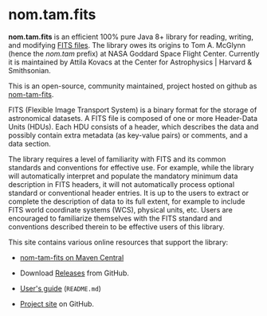 # nom.tam.fits

__nom.tam.fits__ is an efficient 100% pure Java 8+ library for reading, writing, and modifying
[FITS files](https://fits.gsfc.nasa.gov/fits_standard.html). The library owes its origins to Tom A. McGlynn 
(hence the _nom.tam_ prefix) at NASA Goddard Space Flight Center. Currently it is maintained by Attila Kovacs at the
Center for Astrophysics | Harvard & Smithsonian.

This is an open-source, community maintained, project hosted on github as 
[nom-tam-fits](https://github.com/nom-tam-fits/nom-tam-fits). 

FITS (Flexible Image Transport System) is a binary format for the storage of astronomical datasets. A FITS file is 
composed of one or more Header-Data Units (HDUs). Each HDU consists of a header, which describes the data and possibly 
contain extra metadata (as key-value pairs) or comments, and a data section.

The library requires a level of familiarity with FITS and its common standards and conventions for effective use. For 
example, while the library will automatically interpret and populate the mandatory minimum data description in FITS 
headers, it will not automatically process optional standard or conventional header entries. It is up to the users to 
extract or complete the description of data to its full extent, for example to include FITS world coordinate systems 
(WCS), physical units, etc. Users are encouraged to familiarize themselves with the FITS standard and conventions 
described therein to be effective users of this library.

This site contains various online resources that support the library:

 - [nom-tam-fits on Maven Central](https://mvnrepository.com/artifact/gov.nasa.gsfc.heasarc/nom-tam-fits)

 - Download [Releases](https://github.com/nom-tam-fits/nom-tam-fits/releases) from GitHub.

 - [User's guide](https://github.com/nom-tam-fits/nom-tam-fits/README.md) (`README.md`)
 
 - [Project site](https://github.com/nom-tam-fits/nom-tam-fits) on GitHub.
 
 
